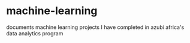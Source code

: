 # machine-learning
documents machine learning projects I have completed in azubi africa's data analytics program 
